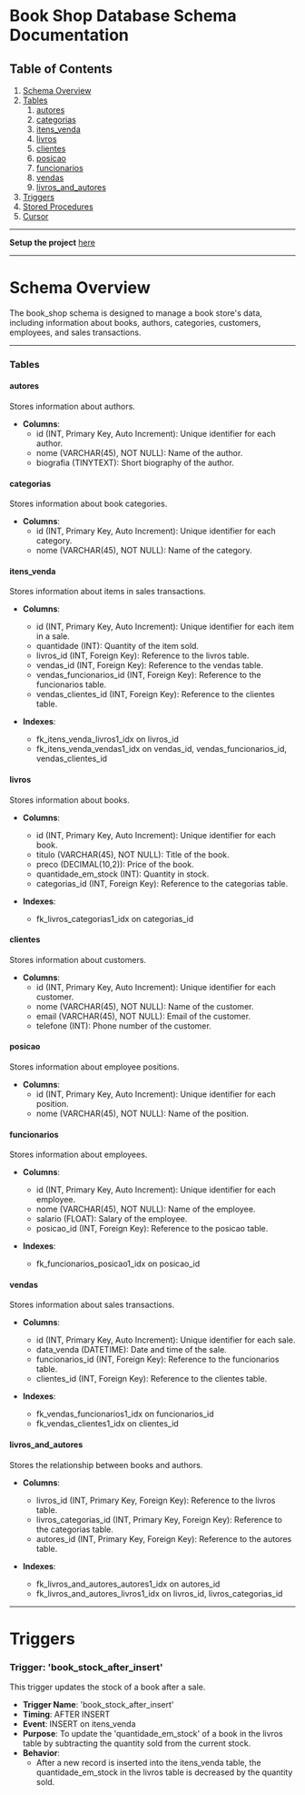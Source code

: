 # Book Shop Database Schema Documentation

## Table of Contents

1. [Schema Overview](#Schema)
2. [Tables](#Tables)
    1. [autores](#autores)
    2. [categorias](#categorias)
    3. [itens_venda](#itens_venda)
    4. [livros](#livros)
    5. [clientes](#clientes)
    6. [posicao](#posicao)
    7. [funcionarios](#funcionarios)
    8. [vendas](#vendas)
    9. [livros_and_autores](#livros_and_autores)
4. [Triggers](#Triggers)
5. [Stored Procedures](#Procedures)
6. [Cursor](#Cursor)

---

**Setup the project** [here](https://github.com/rlcosta177/mysql-bookshop/blob/main/setup.md)

---

# Schema Overview
The book_shop schema is designed to manage a book store's data, including information about books, authors, categories, customers, employees, and sales transactions.

---

### Tables

#### autores

Stores information about authors.

   - **Columns**:
       - id (INT, Primary Key, Auto Increment): Unique identifier for each author.
       - nome (VARCHAR(45), NOT NULL): Name of the author.
       - biografia (TINYTEXT): Short biography of the author.

#### categorias

Stores information about book categories.

   - **Columns**:
       - id (INT, Primary Key, Auto Increment): Unique identifier for each category.
       - nome (VARCHAR(45), NOT NULL): Name of the category.

#### itens_venda

Stores information about items in sales transactions.

   - **Columns**:
       - id (INT, Primary Key, Auto Increment): Unique identifier for each item in a sale.
       - quantidade (INT): Quantity of the item sold.
       - livros_id (INT, Foreign Key): Reference to the livros table.
       - vendas_id (INT, Foreign Key): Reference to the vendas table.
       - vendas_funcionarios_id (INT, Foreign Key): Reference to the funcionarios table.
       - vendas_clientes_id (INT, Foreign Key): Reference to the clientes table.

   - **Indexes**:
       - fk_itens_venda_livros1_idx on livros_id
       - fk_itens_venda_vendas1_idx on vendas_id, vendas_funcionarios_id, vendas_clientes_id

#### livros

Stores information about books.

   - **Columns**:
       - id (INT, Primary Key, Auto Increment): Unique identifier for each book.
       - titulo (VARCHAR(45), NOT NULL): Title of the book.
       - preco (DECIMAL(10,2)): Price of the book.
       - quantidade_em_stock (INT): Quantity in stock.
       - categorias_id (INT, Foreign Key): Reference to the categorias table.

   - **Indexes**:
       - fk_livros_categorias1_idx on categorias_id

#### clientes

Stores information about customers.

   - **Columns**:
       - id (INT, Primary Key, Auto Increment): Unique identifier for each customer.
       - nome (VARCHAR(45), NOT NULL): Name of the customer.
       - email (VARCHAR(45), NOT NULL): Email of the customer.
       - telefone (INT): Phone number of the customer.

#### posicao

Stores information about employee positions.

   - **Columns**:
       - id (INT, Primary Key, Auto Increment): Unique identifier for each position.
       - nome (VARCHAR(45), NOT NULL): Name of the position.

#### funcionarios

Stores information about employees.

   - **Columns**:
       - id (INT, Primary Key, Auto Increment): Unique identifier for each employee.
       - nome (VARCHAR(45), NOT NULL): Name of the employee.
       - salario (FLOAT): Salary of the employee.
       - posicao_id (INT, Foreign Key): Reference to the posicao table.

   - **Indexes**:
       - fk_funcionarios_posicao1_idx on posicao_id

#### vendas

Stores information about sales transactions.

   - **Columns**:
       - id (INT, Primary Key, Auto Increment): Unique identifier for each sale.
       - data_venda (DATETIME): Date and time of the sale.
       - funcionarios_id (INT, Foreign Key): Reference to the funcionarios table.
       - clientes_id (INT, Foreign Key): Reference to the clientes table.

   - **Indexes**:
       - fk_vendas_funcionarios1_idx on funcionarios_id
       - fk_vendas_clientes1_idx on clientes_id

#### livros_and_autores

Stores the relationship between books and authors.

   - **Columns**:
       - livros_id (INT, Primary Key, Foreign Key): Reference to the livros table.
       - livros_categorias_id (INT, Primary Key, Foreign Key): Reference to the categorias table.
       - autores_id (INT, Primary Key, Foreign Key): Reference to the autores table.

   - **Indexes**:
       - fk_livros_and_autores_autores1_idx on autores_id
       - fk_livros_and_autores_livros1_idx on livros_id, livros_categorias_id


---

# Triggers

### Trigger: 'book_stock_after_insert'

This trigger updates the stock of a book after a sale.

   - **Trigger Name**: 'book_stock_after_insert'
   - **Timing**: AFTER INSERT
   - **Event**: INSERT on itens_venda
   - **Purpose**: To update the 'quantidade_em_stock' of a book in the livros table by subtracting the quantity sold from the current stock.
   - **Behavior**:
       - After a new record is inserted into the itens_venda table, the quantidade_em_stock in the livros table is decreased by the quantity sold.
